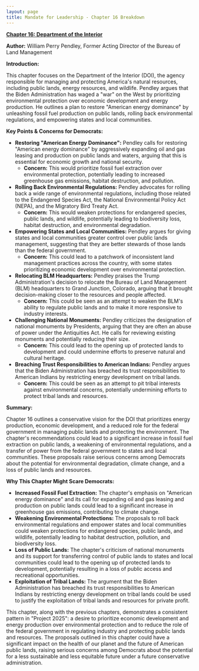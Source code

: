 ```yaml
---
layout: page
title: Mandate for Leadership - Chapter 16 Breakdown
---
```


**[Chapter 16: Department of the Interior](../../documents/project_2025_chapters/chapter_16.pdf)**

**Author:** William Perry Pendley, Former Acting Director of the Bureau of Land Management

**Introduction:**

This chapter focuses on the Department of the Interior (DOI), the agency responsible for managing and protecting America's natural resources, including public lands, energy resources, and wildlife. Pendley argues that the Biden Administration has waged a "war" on the West by prioritizing environmental protection over economic development and energy production. He outlines a plan to restore "American energy dominance" by unleashing fossil fuel production on public lands, rolling back environmental regulations, and empowering states and local communities.

**Key Points & Concerns for Democrats:**

* **Restoring "American Energy Dominance":** Pendley calls for restoring "American energy dominance" by aggressively expanding oil and gas leasing and production on public lands and waters, arguing that this is essential for economic growth and national security.
    * **Concern:** This would prioritize fossil fuel extraction over environmental protection, potentially leading to increased greenhouse gas emissions, habitat destruction, and pollution.
* **Rolling Back Environmental Regulations:** Pendley advocates for rolling back a wide range of environmental regulations, including those related to the Endangered Species Act, the National Environmental Policy Act (NEPA), and the Migratory Bird Treaty Act.
    * **Concern:** This would weaken protections for endangered species, public lands, and wildlife, potentially leading to biodiversity loss, habitat destruction, and environmental degradation.
* **Empowering States and Local Communities:** Pendley argues for giving states and local communities greater control over public lands management, suggesting that they are better stewards of those lands than the federal government.
    * **Concern:** This could lead to a patchwork of inconsistent land management practices across the country, with some states prioritizing economic development over environmental protection.
* **Relocating BLM Headquarters:** Pendley praises the Trump Administration's decision to relocate the Bureau of Land Management (BLM) headquarters to Grand Junction, Colorado, arguing that it brought decision-making closer to the resources and people affected.
    * **Concern:** This could be seen as an attempt to weaken the BLM's ability to regulate public lands and to make it more responsive to industry interests.
* **Challenging National Monuments:** Pendley criticizes the designation of national monuments by Presidents, arguing that they are often an abuse of power under the Antiquities Act. He calls for reviewing existing monuments and potentially reducing their size.
    * **Concern:** This could lead to the opening up of protected lands to development and could undermine efforts to preserve natural and cultural heritage.
* **Breaching Trust Responsibilities to American Indians:** Pendley argues that the Biden Administration has breached its trust responsibilities to American Indians by restricting energy development on tribal lands.
    * **Concern:** This could be seen as an attempt to pit tribal interests against environmental concerns, potentially undermining efforts to protect tribal lands and resources.

**Summary:**

Chapter 16 outlines a conservative vision for the DOI that prioritizes energy production, economic development, and a reduced role for the federal government in managing public lands and protecting the environment. The chapter's recommendations could lead to a significant increase in fossil fuel extraction on public lands, a weakening of environmental regulations, and a transfer of power from the federal government to states and local communities. These proposals raise serious concerns among Democrats about the potential for environmental degradation, climate change, and a loss of public lands and resources.

**Why This Chapter Might Scare Democrats:**

* **Increased Fossil Fuel Extraction:** The chapter's emphasis on "American energy dominance" and its call for expanding oil and gas leasing and production on public lands could lead to a significant increase in greenhouse gas emissions, contributing to climate change.
* **Weakening Environmental Protections:** The proposals to roll back environmental regulations and empower states and local communities could weaken protections for endangered species, public lands, and wildlife, potentially leading to habitat destruction, pollution, and biodiversity loss.
* **Loss of Public Lands:** The chapter's criticism of national monuments and its support for transferring control of public lands to states and local communities could lead to the opening up of protected lands to development, potentially resulting in a loss of public access and recreational opportunities.
* **Exploitation of Tribal Lands:** The argument that the Biden Administration has breached its trust responsibilities to American Indians by restricting energy development on tribal lands could be used to justify the exploitation of tribal lands and resources for private profit.

This chapter, along with the previous chapters, demonstrates a consistent pattern in "Project 2025": a desire to prioritize economic development and energy production over environmental protection and to reduce the role of the federal government in regulating industry and protecting public lands and resources. The proposals outlined in this chapter could have a significant impact on the health of our planet and the future of American public lands, raising serious concerns among Democrats about the potential for a less sustainable and less equitable future under a future conservative administration. 

